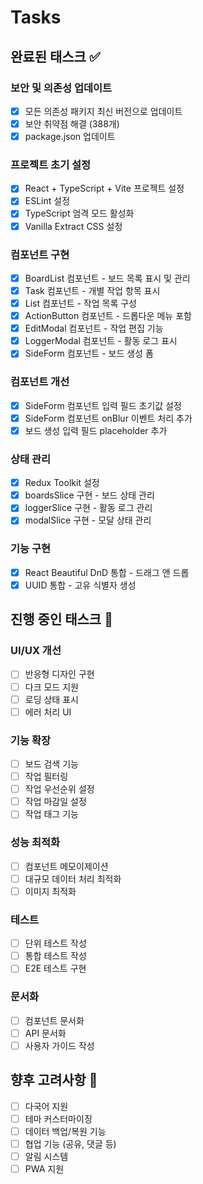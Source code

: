 # Tasks

## 완료된 태스크 ✅

### 보안 및 의존성 업데이트
- [x] 모든 의존성 패키지 최신 버전으로 업데이트
- [x] 보안 취약점 해결 (388개)
- [x] package.json 업데이트

### 프로젝트 초기 설정
- [x] React + TypeScript + Vite 프로젝트 설정
- [x] ESLint 설정
- [x] TypeScript 엄격 모드 활성화
- [x] Vanilla Extract CSS 설정

### 컴포넌트 구현
- [x] BoardList 컴포넌트 - 보드 목록 표시 및 관리
- [x] Task 컴포넌트 - 개별 작업 항목 표시
- [x] List 컴포넌트 - 작업 목록 구성
- [x] ActionButton 컴포넌트 - 드롭다운 메뉴 포함
- [x] EditModal 컴포넌트 - 작업 편집 기능
- [x] LoggerModal 컴포넌트 - 활동 로그 표시
- [x] SideForm 컴포넌트 - 보드 생성 폼

### 컴포넌트 개선
- [x] SideForm 컴포넌트 입력 필드 초기값 설정
- [x] SideForm 컴포넌트 onBlur 이벤트 처리 추가
- [x] 보드 생성 입력 필드 placeholder 추가

### 상태 관리
- [x] Redux Toolkit 설정
- [x] boardsSlice 구현 - 보드 상태 관리
- [x] loggerSlice 구현 - 활동 로그 관리
- [x] modalSlice 구현 - 모달 상태 관리

### 기능 구현
- [x] React Beautiful DnD 통합 - 드래그 앤 드롭
- [x] UUID 통합 - 고유 식별자 생성

## 진행 중인 태스크 🚧

### UI/UX 개선
- [ ] 반응형 디자인 구현
- [ ] 다크 모드 지원
- [ ] 로딩 상태 표시
- [ ] 에러 처리 UI

### 기능 확장
- [ ] 보드 검색 기능
- [ ] 작업 필터링
- [ ] 작업 우선순위 설정
- [ ] 작업 마감일 설정
- [ ] 작업 태그 기능

### 성능 최적화
- [ ] 컴포넌트 메모이제이션
- [ ] 대규모 데이터 처리 최적화
- [ ] 이미지 최적화

### 테스트
- [ ] 단위 테스트 작성
- [ ] 통합 테스트 작성
- [ ] E2E 테스트 구현

### 문서화
- [ ] 컴포넌트 문서화
- [ ] API 문서화
- [ ] 사용자 가이드 작성

## 향후 고려사항 🤔
- [ ] 다국어 지원
- [ ] 테마 커스터마이징
- [ ] 데이터 백업/복원 기능
- [ ] 협업 기능 (공유, 댓글 등)
- [ ] 알림 시스템
- [ ] PWA 지원